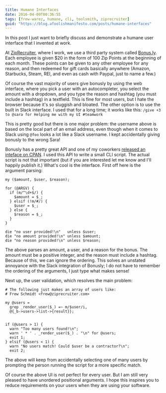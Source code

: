 ```yaml
---
title: Humane Interfaces
date: 2016-04-09T00:36:55
tags: [frew-warez, humane, cli, toolsmith, ziprecruiter]
guid: "https://blog.afoolishmanifesto.com/posts/humane-interfaces"
---
```

In this post I just want to briefly discuss and demonstrate a humane user
interface that I invented at work.

At [ZipRecruiter](https://www.ziprecruiter.com), where I work, we use a third
party system called [Bonus.ly](https://bonus.ly).  Each employee is given $20 in
the form of 100 Zip Points at the beginning of each month.  These points can be
given to any other employee for any reason, and then redeemed for gift cards
basically anywhere (Amazon, Starbucks, Steam, REI, and even as cash with
Paypal, just to name a few.)

Of course the vast majority of users give bonusly by using the web interface,
where you pick a user with an autocompleter, you select the amount with a
dropdown, and you type the reason and hashtag (you must include a hashtag) in a
textfield.  This is fine for most users, but I hate the browser because it's so
sluggish and bloated.  The other option is to use the built in Slack interface.
I used that for a long time; it works like this: `/give +3 to @sara for Helping
me with my UI #teamwork`

This is pretty good but there is one major problem: the username above is based
on the local part of an email address, even though when it comes to Slack using
`@foo` looks a lot like a Slack username.  I kept accidentally giving bonusly to
the wrong Sara!

Bonusly has a pretty great API and one of my coworkers [released an inteface on
CPAN](https://metacpan.org/pod/WebService::Bonusly).  I used this API to write a
small CLI script.  The actual script is not that important (but if you are
interested let me know and I'll happily publish it.)  What's cool is the
interface.  First off here is the argument parsing:

```
my ($amount, $user, $reason);

for (@ARGV) {
  if (m/^\d+$/) {
    $amount = $_;
  } elsif (!m/#/) {
    $user = $_;
  } else {
    $reason = $_;
  }
}

die "no user provided!\n"   unless $user;
die "no amount provided!\n" unless $amount;
die "no reason provided!\n" unless $reason;
```

The above parses an amount, a user, and a reason for the bonus.  The amount must
be a positive integer, and the reason must include a hashtag.  Because of this,
we can ignore the ordering.  This solves an unstated annoyance with the Slack
integration of Bonusly; I do not have to remember the ordering of the arguments,
I just type what makes sense!

Next up, the user validation, which resolves the main problem:

```
# The following just makes an array of users like:
# Frew Schmidt <frew@ziprecruiter.com>

my @users =
  grep _render_user($_) =~ m/$user/i,
  @{_b->users->list->{result}};


if (@users > 1) {
  warn "Too many users found!\n";
  warn ' * ' . _render_user($_) . "\n" for @users;
  exit 1;
} elsif (@users < 1) {
  warn "No users match! Could $user be a contractor?\n";
  exit 2;
```

The above will keep from accidentally selecting one of many users by prompting
the person running the script for a more specific match.

Of course the above UI is not perfect for every user.  But I am still very
pleased to have unordered positional arguments.  I hope this inspires you to
reduce requirements on your users when they are using your software.
